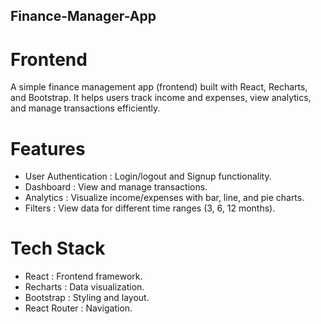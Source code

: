 ## Finance-Manager-App

# Frontend
A simple finance management app (frontend) built with React, Recharts, and Bootstrap. It helps users track income and expenses, view analytics, and manage transactions efficiently.

# Features
- User Authentication : Login/logout and Signup functionality.
- Dashboard : View and manage transactions.
- Analytics : Visualize income/expenses with bar, line, and pie charts.
- Filters : View data for different time ranges (3, 6, 12 months).

# Tech Stack
- React : Frontend framework.
- Recharts : Data visualization.
- Bootstrap : Styling and layout.
- React Router : Navigation.
